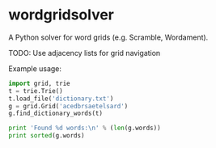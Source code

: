 wordgridsolver
==============

A Python solver for word grids (e.g. Scramble, Wordament).

TODO: Use adjacency lists for grid navigation

Example usage:

```python
import grid, trie
t = trie.Trie()
t.load_file('dictionary.txt')
g = grid.Grid('acedbrsaetelsard')
g.find_dictionary_words(t)

print 'Found %d words:\n' % (len(g.words))
print sorted(g.words)
```
